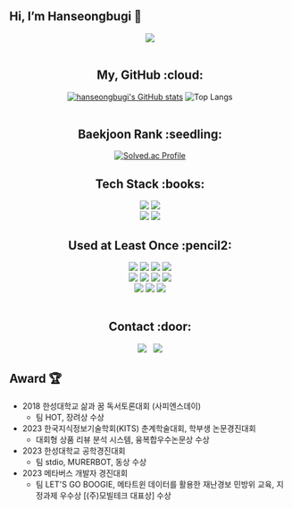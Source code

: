 ## Hi, I’m Hanseongbugi 👋 
<div align="center">
<a href="https://hits.seeyoufarm.com"><img src="https://hits.seeyoufarm.com/api/count/incr/badge.svg?url=https%3A%2F%2Fgithub.com%2Fhanseongbugi%2Fhit-counter&count_bg=%239A97EB&title_bg=%23787878&icon=&icon_color=%23E7E7E7&title=hits&edge_flat=false"/></a>
<br><br>

<h2>My, GitHub :cloud:</h2>

[![hanseongbugi's GitHub stats](https://github-readme-stats.vercel.app/api?username=hanseongbugi&hide_title=true&show_icons=true&include_all_commits=true&disable_animations=true&theme=vue)](https://github.com/anuraghazra/github-readme-stats)
![Top Langs](https://github-readme-stats.vercel.app/api/top-langs/?username=hanseongbugi&layout=compact)
<br><br>

<h2>Baekjoon Rank :seedling:</h2>

[![Solved.ac Profile](http://mazassumnida.wtf/api/v2/generate_badge?boj=hanseongbugi)](https://solved.ac/hanseongbugi/)

<h2>Tech Stack :books:</h2>
<img src="https://img.shields.io/badge/C++-00599C?logo=cplusplus">
<img src="https://img.shields.io/badge/Opencv-5C3EE8?logo=OpenCv"><br>
<img src="https://img.shields.io/badge/Unity-000000?logo=unity">
<img src="https://img.shields.io/badge/UnrealEngine5-0E1128?logo=unrealengine">

<h2>Used at Least Once :pencil2:</h2>
<img src="https://img.shields.io/badge/HTML5-E34F26?style=flat&logo=HTML5&logoColor=white"> 
<img src="https://img.shields.io/badge/CSS3-1572B6?style=flat&logo=CSS3&logoColor=white"> 
<img src="https://img.shields.io/badge/JavaScript-F7DF1E?style=flat&logo=JavaScript&logoColor=white"> 
<img src="https://img.shields.io/badge/React-61DAFB?style=flat&logo=React&logoColor=white"> <br>
<img src="https://img.shields.io/badge/Swift-F05138?style=flat&logo=Swift&logoColor=white"> 
<img src="https://img.shields.io/badge/Kotlin-7F52FF?style=flat&logo=Kotlin&logoColor=white"> 
<img src="https://img.shields.io/badge/Java-007396?style=flat&logo=Java&logoColor=white">
<img src="https://img.shields.io/badge/Firebase-FFCA28?style=flat&logo=Firebase&logoColor=white"> <br>
<img src="https://img.shields.io/badge/Python-3776AB?style=flat&logo=Python&logoColor=white">
<img src="https://img.shields.io/badge/OpenGL-5586A4?style=flat&logo=OpenGL&logoColor=white"> 
<img src="https://img.shields.io/badge/MySQL-4479A1?style=flat&logo=MySQL&logoColor=white"> <br><br>

<h2>Contact :door:</h2>
<div align="center">
  <a href="https://hanseongbugi2study.tistory.com/"><img src="https://img.shields.io/badge/Tistory-000000?style=flat-square&logo=Tistory&logoColor=white&link="https://hanseongbugi2study.tistory.com/"/></a>&nbsp&nbsp
  <a href="mailto:bhsung1@naver.com"><img src="https://img.shields.io/badge/Gmail-EA4335?style=flat-square&logo=Email&logoColor=white&link=mailto:bhsung1@naver.com"/></a>
</div>
</div>

## Award :trophy:
* 2018 한성대학교 삶과 꿈 독서토론대회 (사피엔스데이)
  * 팀 HOT, 장려상 수상
* 2023 한국지식정보기술학회(KITS) 춘계학술대회, 학부생 논문경진대회
  * 대회형 상품 리뷰 분석 시스템, 융복합우수논문상 수상
* 2023 한성대학교 공학경진대회
  * 팀 stdio, MURERBOT, 동상 수상
* 2023 메타버스 개발자 경진대회
  * 팀 LET'S GO BOOGIE, 메타트윈 데이터를 활용한 재난경보 민방위 교육, 지정과제 우수상 [(주)모빌테크 대표상] 수상


